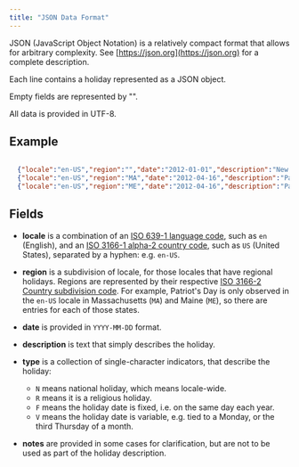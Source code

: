 ```yaml
---
title: "JSON Data Format"
---
```


JSON (JavaScript Object Notation) is a relatively compact format that allows for arbitrary complexity.
See [https://json.org](https://json.org) for a complete description.

Each line contains a holiday represented as a JSON object.

Empty fields are represented by "".

All data is provided in UTF-8.

## Example
```json

  {"locale":"en-US","region":"","date":"2012-01-01","description":"New Year's Day","type":"NF","notes":""}
  {"locale":"en-US","region":"MA","date":"2012-04-16","description":"Patriots' Day","type":"NV","notes":""}
  {"locale":"en-US","region":"ME","date":"2012-04-16","description":"Patriots' Day","type":"NV","notes":""}

```

## Fields

* **locale** is a combination of an [ISO 639-1 language code](https://en.wikipedia.org/wiki/ISO_639-1), such as `en` (English), and an [ISO 3166-1 alpha-2 country code](https://en.wikipedia.org/wiki/ISO_3166-1_alpha-2), such as `US` (United States), separated by a hyphen: e.g. `en-US`.

* **region** is a subdivision of locale, for those locales that have regional holidays.
  Regions are represented by their respective [ISO 3166-2 Country subdivision code](https://en.wikipedia.org/wiki/ISO_3166-2).
  For example, Patriot's Day is only observed in the `en-US` locale in Massachusetts (`MA`) and Maine (`ME`), so there are entries for each of those states.

* **date** is provided in `YYYY-MM-DD` format.

* **description** is text that simply describes the holiday.

* **type** is a collection of single-character indicators, that describe the holiday:
  * `N` means national holiday, which means locale-wide.
  * `R` means it is a religious holiday.
  * `F` means the holiday date is fixed, i.e. on the same day each year.
  * `V` means the holiday date is variable, e.g. tied to a Monday, or the third Thursday of a month.

* **notes** are provided in some cases for clarification, but are not to be used as part of the holiday description.
